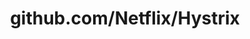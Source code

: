 ---
layout: post
title: github.com/Netflix/Hystrix
categories: link
tags: [انگلیسی, گیت‌هاب, برنامه‌نویسی]
---